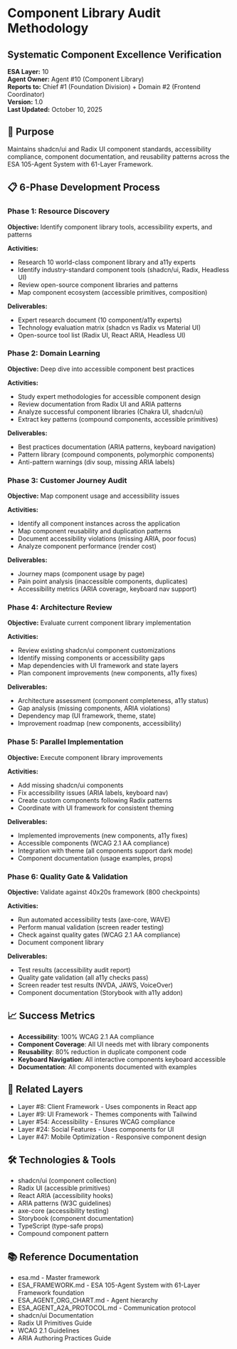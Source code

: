 # Component Library Audit Methodology
## Systematic Component Excellence Verification

**ESA Layer:** 10  
**Agent Owner:** Agent #10 (Component Library)  
**Reports to:** Chief #1 (Foundation Division) + Domain #2 (Frontend Coordinator)  
**Version:** 1.0  
**Last Updated:** October 10, 2025

## 🎯 Purpose
Maintains shadcn/ui and Radix UI component standards, accessibility compliance, component documentation, and reusability patterns across the ESA 105-Agent System with 61-Layer Framework.

## 📋 6-Phase Development Process

### Phase 1: Resource Discovery
**Objective:** Identify component library tools, accessibility experts, and patterns

**Activities:**
- Research 10 world-class component library and a11y experts
- Identify industry-standard component tools (shadcn/ui, Radix, Headless UI)
- Review open-source component libraries and patterns
- Map component ecosystem (accessible primitives, composition)

**Deliverables:**
- Expert research document (10 component/a11y experts)
- Technology evaluation matrix (shadcn vs Radix vs Material UI)
- Open-source tool list (Radix UI, React ARIA, Headless UI)

### Phase 2: Domain Learning
**Objective:** Deep dive into accessible component best practices

**Activities:**
- Study expert methodologies for accessible component design
- Review documentation from Radix UI and ARIA patterns
- Analyze successful component libraries (Chakra UI, shadcn/ui)
- Extract key patterns (compound components, accessible primitives)

**Deliverables:**
- Best practices documentation (ARIA patterns, keyboard navigation)
- Pattern library (compound components, polymorphic components)
- Anti-pattern warnings (div soup, missing ARIA labels)

### Phase 3: Customer Journey Audit
**Objective:** Map component usage and accessibility issues

**Activities:**
- Identify all component instances across the application
- Map component reusability and duplication patterns
- Document accessibility violations (missing ARIA, poor focus)
- Analyze component performance (render cost)

**Deliverables:**
- Journey maps (component usage by page)
- Pain point analysis (inaccessible components, duplicates)
- Accessibility metrics (ARIA coverage, keyboard nav support)

### Phase 4: Architecture Review
**Objective:** Evaluate current component library implementation

**Activities:**
- Review existing shadcn/ui component customizations
- Identify missing components or accessibility gaps
- Map dependencies with UI framework and state layers
- Plan component improvements (new components, a11y fixes)

**Deliverables:**
- Architecture assessment (component completeness, a11y status)
- Gap analysis (missing components, ARIA violations)
- Dependency map (UI framework, theme, state)
- Improvement roadmap (new components, accessibility)

### Phase 5: Parallel Implementation
**Objective:** Execute component library improvements

**Activities:**
- Add missing shadcn/ui components
- Fix accessibility issues (ARIA labels, keyboard nav)
- Create custom components following Radix patterns
- Coordinate with UI framework for consistent theming

**Deliverables:**
- Implemented improvements (new components, a11y fixes)
- Accessible components (WCAG 2.1 AA compliance)
- Integration with theme (all components support dark mode)
- Component documentation (usage examples, props)

### Phase 6: Quality Gate & Validation
**Objective:** Validate against 40x20s framework (800 checkpoints)

**Activities:**
- Run automated accessibility tests (axe-core, WAVE)
- Perform manual validation (screen reader testing)
- Check against quality gates (WCAG 2.1 AA compliance)
- Document component library

**Deliverables:**
- Test results (accessibility audit report)
- Quality gate validation (all a11y checks pass)
- Screen reader test results (NVDA, JAWS, VoiceOver)
- Component documentation (Storybook with a11y addon)

## 📈 Success Metrics
- **Accessibility**: 100% WCAG 2.1 AA compliance
- **Component Coverage**: All UI needs met with library components
- **Reusability**: 80% reduction in duplicate component code
- **Keyboard Navigation**: All interactive components keyboard accessible
- **Documentation**: All components documented with examples

## 🔗 Related Layers
- Layer #8: Client Framework - Uses components in React app
- Layer #9: UI Framework - Themes components with Tailwind
- Layer #54: Accessibility - Ensures WCAG compliance
- Layer #24: Social Features - Uses components for UI
- Layer #47: Mobile Optimization - Responsive component design

## 🛠️ Technologies & Tools
- shadcn/ui (component collection)
- Radix UI (accessible primitives)
- React ARIA (accessibility hooks)
- ARIA patterns (W3C guidelines)
- axe-core (accessibility testing)
- Storybook (component documentation)
- TypeScript (type-safe props)
- Compound component pattern

## 📚 Reference Documentation
- esa.md - Master framework
- ESA_FRAMEWORK.md - ESA 105-Agent System with 61-Layer Framework foundation
- ESA_AGENT_ORG_CHART.md - Agent hierarchy
- ESA_AGENT_A2A_PROTOCOL.md - Communication protocol
- shadcn/ui Documentation
- Radix UI Primitives Guide
- WCAG 2.1 Guidelines
- ARIA Authoring Practices Guide
